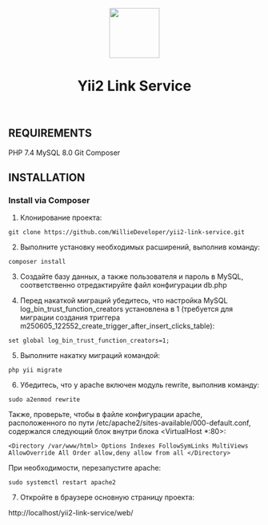 <p align="center">
    <a href="https://github.com/WillieDeveloper/yii2-link-service.git" target="_blank">
        <img src="https://avatars0.githubusercontent.com/u/993323" height="100px">
    </a>
    <h1 align="center">Yii2 Link Service</h1>
    <br>
</p>

REQUIREMENTS
------------

PHP 7.4 
MySQL 8.0
Git
Composer

INSTALLATION
------------

### Install via Composer

1. Клонирование проекта:

`git clone https://github.com/WillieDeveloper/yii2-link-service.git`

2. Выполните установку необходимых расширений, выполнив команду:

`composer install`

3. Создайте базу данных, а также пользователя и пароль в MySQL, соответственно отредактируйте файл конфигурации db.php

4. Перед накаткой миграций убедитесь, что настройка MySQL log_bin_trust_function_creators установлена в 1 (требуется 
для миграции создания триггера m250605_122552_create_trigger_after_insert_clicks_table):

`set global log_bin_trust_function_creators=1;`

5. Выполните накатку миграций командой:

`php yii migrate`

6. Убедитесь, что у apache включен модуль rewrite, выполнив команду:

`sudo a2enmod rewrite`

Также, проверьте, чтобы в файле конфигурации apache, расположенного по пути 
/etc/apache2/sites-available/000-default.conf, содержался следующий блок внутри блока <VirtualHost *:80>:

`<Directory /var/www/html>
Options Indexes FollowSymLinks MultiViews
AllowOverride All
Order allow,deny
allow from all
</Directory>`

При необходимости, перезапустите apache:

`sudo systemctl restart apache2`

7. Откройте в браузере основную страницу проекта:

http://localhost/yii2-link-service/web/
